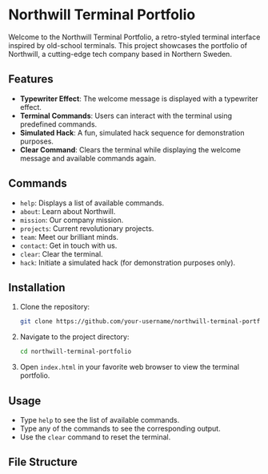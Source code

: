# Northwill Terminal Portfolio

Welcome to the Northwill Terminal Portfolio, a retro-styled terminal interface inspired by old-school terminals. This project showcases the portfolio of Northwill, a cutting-edge tech company based in Northern Sweden.

## Features

- **Typewriter Effect**: The welcome message is displayed with a typewriter effect.
- **Terminal Commands**: Users can interact with the terminal using predefined commands.
- **Simulated Hack**: A fun, simulated hack sequence for demonstration purposes.
- **Clear Command**: Clears the terminal while displaying the welcome message and available commands again.

## Commands

- `help`: Displays a list of available commands.
- `about`: Learn about Northwill.
- `mission`: Our company mission.
- `projects`: Current revolutionary projects.
- `team`: Meet our brilliant minds.
- `contact`: Get in touch with us.
- `clear`: Clear the terminal.
- `hack`: Initiate a simulated hack (for demonstration purposes only).

## Installation

1. Clone the repository:
    ```bash
    git clone https://github.com/your-username/northwill-terminal-portfolio.git
    ```

2. Navigate to the project directory:
    ```bash
    cd northwill-terminal-portfolio
    ```

3. Open `index.html` in your favorite web browser to view the terminal portfolio.

## Usage

- Type `help` to see the list of available commands.
- Type any of the commands to see the corresponding output.
- Use the `clear` command to reset the terminal.

## File Structure

